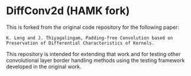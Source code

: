 # DiffConv2d (HAMK fork)

This is forked from the original code repository for the following paper: 
```
K. Leng and J. Thiyagalingam, Padding-free Convolution based on
Preservation of Differential Characteristics of Kernels.
```

This repository is intended for extending that work and for testing other convolutional layer border handling methods using the testing framework developed in the original work.
